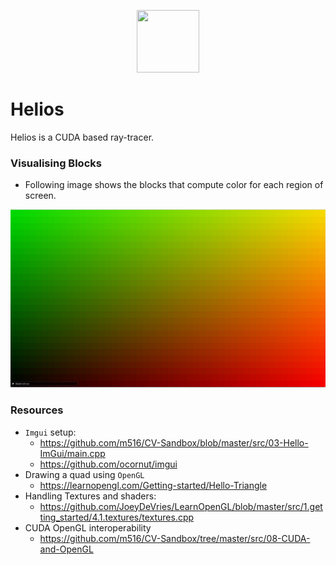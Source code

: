 <p align="center">   <img      width="100"     height="100"     src="https://github.com/aditya18007/Cuda-Raytracer/blob/main/assets/images/logo.svg"   > </p>

# Helios

Helios is a CUDA based ray-tracer.

### Visualising Blocks 

* Following image shows the blocks that compute color for each region of screen.

![](assets/images/visualising_blocks.png)

### Resources

* `Imgui` setup:
  * https://github.com/m516/CV-Sandbox/blob/master/src/03-Hello-ImGui/main.cpp
  * https://github.com/ocornut/imgui
* Drawing a quad using `OpenGL`
  * https://learnopengl.com/Getting-started/Hello-Triangle
* Handling Textures and shaders:
  * https://github.com/JoeyDeVries/LearnOpenGL/blob/master/src/1.getting_started/4.1.textures/textures.cpp 
* CUDA OpenGL interoperability
  * https://github.com/m516/CV-Sandbox/tree/master/src/08-CUDA-and-OpenGL